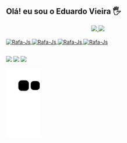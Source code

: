 
## Olá! eu sou o Eduardo Vieira 🖐️
<div align="center">
  <a href="https://github.com/edurdovieira">
  <img height="180em" src="https://github-readme-stats.vercel.app/api?username=edurdovieira&show_icons=false&theme=greninclude_all_commits=true&count_private=true"/>
  <img height="180em" src="https://github-readme-stats.vercel.app/api/top-langs/?username=edurdovieira&layout=compact&langs_count=7&theme=gren"/>
</div>
  
<div style="display: inline_block"><br>
  <img align="center" alt="Rafa-Js" height="50" width="60" src="https://cdn.jsdelivr.net/gh/devicons/devicon/icons/r/r-original.svg" />
  <img align="center" alt="Rafa-Js" height="50" width="60" src="https://cdn.jsdelivr.net/gh/devicons/devicon/icons/python/python-original.svg" />
  <img align="center" alt="Rafa-Js" height="60" width="70" src="https://cdn.jsdelivr.net/gh/devicons/devicon/icons/pandas/pandas-original-wordmark.svg" />
  <img align="center" alt="Rafa-Js" height="60" width="70" src="https://cdn.jsdelivr.net/gh/devicons/devicon/icons/mysql/mysql-original-wordmark.svg" />
   
  ##
  
  <div>
  
  <a href="www.linkedin.com/in/antoeduardo" target="_blank"><img src="https://img.shields.io/badge/-LinkedIn-%230077B5?style=for-the-badge&logo=linkedin&logoColor=white" target="_blank"></a>
   <a href="[https://instagram.com/rafaballerini](https://www.instagram.com/antonioeduardo_vieira/)" target="_blank"><img src="https://img.shields.io/badge/-Instagram-%23E4405F?style=for-the-badge&logo=instagram&logoColor=white" target="_blank"></a>
 <a href="mailto:antonioeduardo_19@hotmail.com" target="_blank"><img src="https://img.shields.io/badge/Microsoft_Outlook-0078D4?style=for-the-badge&logo=microsoft-outlook&logoColor=white" target="_blank"></a> 
 
  ![Snake animation](https://github.com/rafaballerini/rafaballerini/blob/output/github-contribution-grid-snake.svg)
 
</div>

